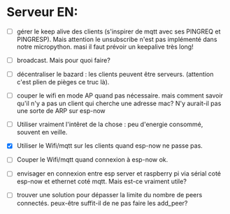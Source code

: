 # Serveur EN:

- [ ] gérer le keep alive des clients (s'inspirer de mqtt avec ses PINGREQ et PINGRESP). Mais attention le unsubscribe n'est pas implémenté dans notre micropython. masi il faut prévoir un keepalive très long!
- [ ] broadcast. Mais pour quoi faire?

- [ ] décentraliser le bazard : les clients peuvent être serveurs. (attention c'est plien de pièges ce truc là).
- [ ] couper le wifi en mode AP quand pas nécessaire. mais comment savoir qu'il n'y a pas un client qui cherche une adresse mac? N'y aurait-il pas une sorte de ARP sur esp-now
- [ ] Utiliser vraiment l'intêret de la chose : peu d'energie consommé, souvent en veille.
- [x] Utiliser le Wifi/mqtt sur les clients quand esp-now ne passe pas.
- [ ] Couper le Wifi/mqtt quand connexion à esp-now ok.
- [ ] envisager en connexion entre esp server et raspberry pi via sérial coté esp-now et ethernet coté mqtt. Mais est-ce vraiment utile?
- [ ] trouver une solution pour dépasser la limite du nombre de peers connectés. peux-être suffit-il de ne pas faire les add_peer?
